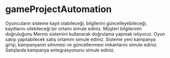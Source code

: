# gameProjectAutomation
Oyuncuların sisteme kayıt olabileceği, bilgilerini güncelleyebileceği, kayıtlarını silebileceği bir ortamı simule ediniz. Müşteri bilgilerinin doğruluğunu Mernis sistemini kullanarak doğrulama yapmak istiyoruz.
Oyun satışı yapılabilecek satış ortamını simule ediniz.
Sisteme yeni kampanya girişi, kampanyanın silinmesi ve güncellenmesi imkanlarını simule ediniz.
Satışlarda kampanya entegrasyonunu simule ediniz.

